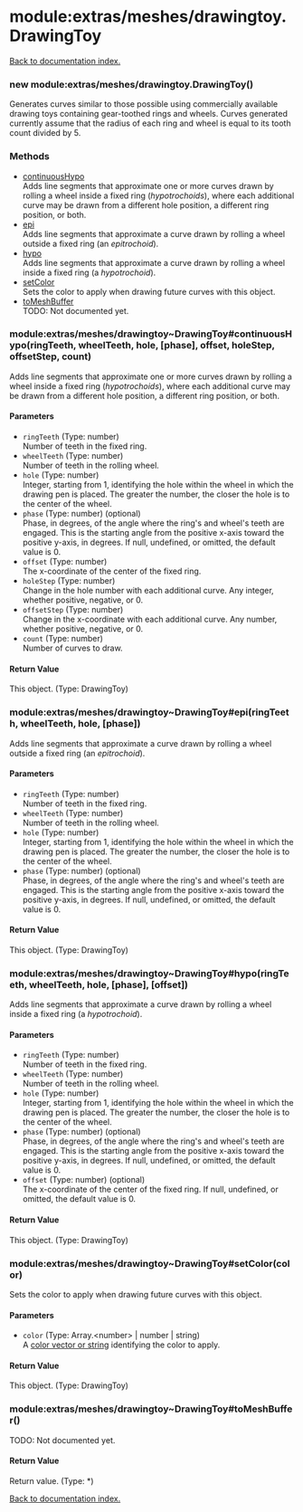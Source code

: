 # module:extras/meshes/drawingtoy.DrawingToy

[Back to documentation index.](index.md)

<a name='extras_meshes_drawingtoy.DrawingToy'></a>
### new module:extras/meshes/drawingtoy.DrawingToy()

Generates curves similar to those possible using commercially available drawing toys containing gear-toothed rings and wheels. Curves generated currently assume that the radius of each ring and wheel is equal to its tooth count divided by 5.

### Methods

* [continuousHypo](#extras_meshes_drawingtoy_DrawingToy_continuousHypo)<br>Adds line segments that approximate one or more curves drawn by rolling a wheel inside a fixed ring (<i>hypotrochoids</i>), where each additional curve may be drawn from a different hole position, a different ring position, or both.
* [epi](#extras_meshes_drawingtoy_DrawingToy_epi)<br>Adds line segments that approximate a curve drawn by rolling a wheel outside a fixed ring (an <i>epitrochoid</i>).
* [hypo](#extras_meshes_drawingtoy_DrawingToy_hypo)<br>Adds line segments that approximate a curve drawn by rolling a wheel inside a fixed ring (a <i>hypotrochoid</i>).
* [setColor](#extras_meshes_drawingtoy_DrawingToy_setColor)<br>Sets the color to apply when drawing future curves with this object.
* [toMeshBuffer](#extras_meshes_drawingtoy_DrawingToy_toMeshBuffer)<br>TODO: Not documented yet.

<a name='extras_meshes_drawingtoy_DrawingToy_continuousHypo'></a>
### module:extras/meshes/drawingtoy~DrawingToy#continuousHypo(ringTeeth, wheelTeeth, hole, [phase], offset, holeStep, offsetStep, count)

Adds line segments that approximate one or more curves drawn by rolling a wheel inside a fixed ring (<i>hypotrochoids</i>), where each additional curve may be drawn from a different hole position, a different ring position, or both.

#### Parameters

* `ringTeeth` (Type: number)<br>Number of teeth in the fixed ring.
* `wheelTeeth` (Type: number)<br>Number of teeth in the rolling wheel.
* `hole` (Type: number)<br>Integer, starting from 1, identifying the hole within the wheel in which the drawing pen is placed. The greater the number, the closer the hole is to the center of the wheel.
* `phase` (Type: number) (optional)<br>Phase, in degrees, of the angle where the ring's and wheel's teeth are engaged. This is the starting angle from the positive x-axis toward the positive y-axis, in degrees. If null, undefined, or omitted, the default value is 0.
* `offset` (Type: number)<br>The x-coordinate of the center of the fixed ring.
* `holeStep` (Type: number)<br>Change in the hole number with each additional curve. Any integer, whether positive, negative, or 0.
* `offsetStep` (Type: number)<br>Change in the x-coordinate with each additional curve. Any number, whether positive, negative, or 0.
* `count` (Type: number)<br>Number of curves to draw.

#### Return Value

This object. (Type: DrawingToy)

<a name='extras_meshes_drawingtoy_DrawingToy_epi'></a>
### module:extras/meshes/drawingtoy~DrawingToy#epi(ringTeeth, wheelTeeth, hole, [phase])

Adds line segments that approximate a curve drawn by rolling a wheel outside a fixed ring (an <i>epitrochoid</i>).

#### Parameters

* `ringTeeth` (Type: number)<br>Number of teeth in the fixed ring.
* `wheelTeeth` (Type: number)<br>Number of teeth in the rolling wheel.
* `hole` (Type: number)<br>Integer, starting from 1, identifying the hole within the wheel in which the drawing pen is placed. The greater the number, the closer the hole is to the center of the wheel.
* `phase` (Type: number) (optional)<br>Phase, in degrees, of the angle where the ring's and wheel's teeth are engaged. This is the starting angle from the positive x-axis toward the positive y-axis, in degrees. If null, undefined, or omitted, the default value is 0.

#### Return Value

This object. (Type: DrawingToy)

<a name='extras_meshes_drawingtoy_DrawingToy_hypo'></a>
### module:extras/meshes/drawingtoy~DrawingToy#hypo(ringTeeth, wheelTeeth, hole, [phase], [offset])

Adds line segments that approximate a curve drawn by rolling a wheel inside a fixed ring (a <i>hypotrochoid</i>).

#### Parameters

* `ringTeeth` (Type: number)<br>Number of teeth in the fixed ring.
* `wheelTeeth` (Type: number)<br>Number of teeth in the rolling wheel.
* `hole` (Type: number)<br>Integer, starting from 1, identifying the hole within the wheel in which the drawing pen is placed. The greater the number, the closer the hole is to the center of the wheel.
* `phase` (Type: number) (optional)<br>Phase, in degrees, of the angle where the ring's and wheel's teeth are engaged. This is the starting angle from the positive x-axis toward the positive y-axis, in degrees. If null, undefined, or omitted, the default value is 0.
* `offset` (Type: number) (optional)<br>The x-coordinate of the center of the fixed ring. If null, undefined, or omitted, the default value is 0.

#### Return Value

This object. (Type: DrawingToy)

<a name='extras_meshes_drawingtoy_DrawingToy_setColor'></a>
### module:extras/meshes/drawingtoy~DrawingToy#setColor(color)

Sets the color to apply when drawing future curves with this object.

#### Parameters

* `color` (Type: Array.&lt;number> | number | string)<br>A <a href="toGLColor.md">color vector or string</a> identifying the color to apply.

#### Return Value

This object. (Type: DrawingToy)

<a name='extras_meshes_drawingtoy_DrawingToy_toMeshBuffer'></a>
### module:extras/meshes/drawingtoy~DrawingToy#toMeshBuffer()

TODO: Not documented yet.

#### Return Value

Return value. (Type: *)

[Back to documentation index.](index.md)
